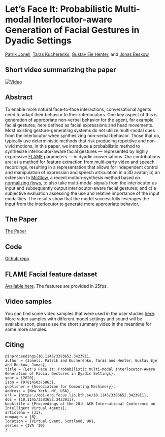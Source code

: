 # Let’s Face It: Probabilistic Multi-modal Interlocutor-aware Generation of Facial Gestures in Dyadic Settings
[Patrik Jonell](http://www.patrikjonell.se/), [Taras Kucherenko](https://svito-zar.github.io/), [Gustav Eje Henter](https://people.kth.se/~ghe/), and [Jonas Beskow](https://www.kth.se/profile/beskow)

## Short video summarizing the paper

[![Video](https://img.youtube.com/vi/RhazMS4L_bk/maxresdefault.jpg)](https://youtu.be/RhazMS4L_bk)

## Abstract
To enable more natural face-to-face interactions, conversational agents need to adapt their behavior to their interlocutors. One key aspect of this is generation of appropriate non-verbal behavior for the agent, for example facial gestures, here defined as facial expressions and head movements. Most existing gesture-generating systems do not utilize multi-modal cues from the interlocutor when synthesizing non-verbal behavior. Those that do, typically use deterministic methods that risk producing repetitive and non-vivid motions. In this paper, we introduce a probabilistic method to synthesize interlocutor-aware facial gestures — represented by highly expressive [FLAME](https://flame.is.tue.mpg.de) parameters — in dyadic conversations. Our contributions are: a) a method for feature extraction from multi-party video and speech recordings, resulting in a representation that allows for independent control and manipulation of expression and speech articulation in a 3D avatar; b) an extension to [MoGlow](https://arxiv.org/abs/1905.06598), a recent motion-synthesis method based on [normalizing flows](https://arxiv.org/abs/1912.02762), to also take multi-modal signals from the interlocutor as input and subsequently output interlocutor-aware facial gestures; and c) a subjective evaluation assessing the use and relative importance of the input modalities.
The results show that the model successfully leverages the input from the interlocutor to generate more appropriate behavior.

## The Paper
[The Paper](https://github.com/jonepatr/lets_face_it/raw/master/paper/jonell_lets_face_it.pdf)

## Code
[Github repo](https://github.com/jonepatr/lets_face_it)

## FLAME Facial feature dataset
[Available here](https://kth.box.com/shared/static/tap6b2m3dkxtb447bnmee8nv9uncvzwb.hdf5). The features are provided in 25fps.

## Video samples
You can find some video samples that were used in the user studies [here](https://vimeo.com/showcase/7219185).
More video samples with different model settings and sound will be available soon, please see the short summary video in the meantime for some more samples. 

## Citing
```
@inproceedings{10.1145/3383652.3423911,
author = {Jonell, Patrik and Kucherenko, Taras and Henter, Gustav Eje and Beskow, Jonas},
title = {Let's Face It: Probabilistic Multi-Modal Interlocutor-Aware Generation of Facial Gestures in Dyadic Settings},
year = {2020},
isbn = {9781450375863},
publisher = {Association for Computing Machinery},
address = {New York, NY, USA},
url = {https://doi-org.focus.lib.kth.se/10.1145/3383652.3423911},
doi = {10.1145/3383652.3423911},
booktitle = {Proceedings of the 20th ACM International Conference on Intelligent Virtual Agents},
articleno = {31},
numpages = {8},
location = {Virtual Event, Scotland, UK},
series = {IVA '20}
}
```
